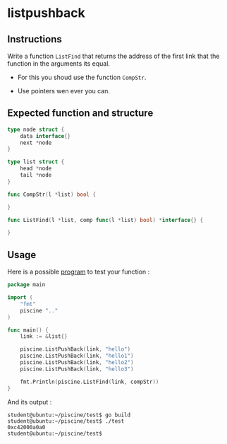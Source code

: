 # listpushback

## Instructions

Write a function `ListFind` that returns the address of the first link that the function in the arguments its equal.

- For this you shoud use the function `CompStr`.

- Use pointers wen ever you can.

## Expected function and structure

```go
type node struct {
	data interface{}
	next *node
}

type list struct {
	head *node
	tail *node
}

func CompStr(l *list) bool {

}

func ListFind(l *list, comp func(l *list) bool) *interface{} {

}
```

## Usage

Here is a possible [program](TODO-LINK) to test your function :

```go
package main

import (
	"fmt"
	piscine ".."
)

func main() {
	link := &list{}

	piscine.ListPushBack(link, "hello")
	piscine.ListPushBack(link, "hello1")
	piscine.ListPushBack(link, "hello2")
	piscine.ListPushBack(link, "hello3")

	fmt.Println(piscine.ListFind(link, compStr))
}
```

And its output :

```console
student@ubuntu:~/piscine/test$ go build
student@ubuntu:~/piscine/test$ ./test
0xc42000a0a0
student@ubuntu:~/piscine/test$
```
